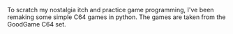 To scratch my nostalgia itch and practice game programming, I've been remaking some simple C64 games in python. The games are taken from the GoodGame C64 set.
